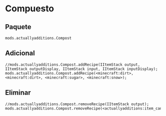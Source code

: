 # Compuesto

## Paquete

`mods.actuallyadditions.Compost`

## Adicional

```zenscript
//mods.actuallyadditions.Compost.addRecipe(IItemStack output, IItemStack outputDisplay, IItemStack input, IItemStack inputDisplay);
mods.actuallyadditions.Compost.addRecipe(<minecraft:dirt>, <minecraft:dirt>, <minecraft:sugar>, <minecraft:snow>);
```

## Eliminar

```zenscript
//mods.actuallyadditions.Compost.removeRecipe(IItemStack output);
mods.actuallyadditions.Compost.removeRecipe(<actuallyadditions:item_canola_seed>);
```